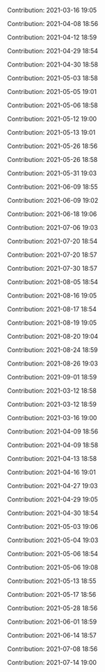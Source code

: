 Contribution: 2021-03-16 19:05

Contribution: 2021-04-08 18:56

Contribution: 2021-04-12 18:59

Contribution: 2021-04-29 18:54

Contribution: 2021-04-30 18:58

Contribution: 2021-05-03 18:58

Contribution: 2021-05-05 19:01

Contribution: 2021-05-06 18:58

Contribution: 2021-05-12 19:00

Contribution: 2021-05-13 19:01

Contribution: 2021-05-26 18:56

Contribution: 2021-05-26 18:58

Contribution: 2021-05-31 19:03

Contribution: 2021-06-09 18:55

Contribution: 2021-06-09 19:02

Contribution: 2021-06-18 19:06

Contribution: 2021-07-06 19:03

Contribution: 2021-07-20 18:54

Contribution: 2021-07-20 18:57

Contribution: 2021-07-30 18:57

Contribution: 2021-08-05 18:54

Contribution: 2021-08-16 19:05

Contribution: 2021-08-17 18:54

Contribution: 2021-08-19 19:05

Contribution: 2021-08-20 19:04

Contribution: 2021-08-24 18:59

Contribution: 2021-08-26 19:03

Contribution: 2021-09-01 18:59

Contribution: 2021-03-12 18:58

Contribution: 2021-03-12 18:59

Contribution: 2021-03-16 19:00

Contribution: 2021-04-09 18:56

Contribution: 2021-04-09 18:58

Contribution: 2021-04-13 18:58

Contribution: 2021-04-16 19:01

Contribution: 2021-04-27 19:03

Contribution: 2021-04-29 19:05

Contribution: 2021-04-30 18:54

Contribution: 2021-05-03 19:06

Contribution: 2021-05-04 19:03

Contribution: 2021-05-06 18:54

Contribution: 2021-05-06 19:08

Contribution: 2021-05-13 18:55

Contribution: 2021-05-17 18:56

Contribution: 2021-05-28 18:56

Contribution: 2021-06-01 18:59

Contribution: 2021-06-14 18:57

Contribution: 2021-07-08 18:56

Contribution: 2021-07-14 19:00

